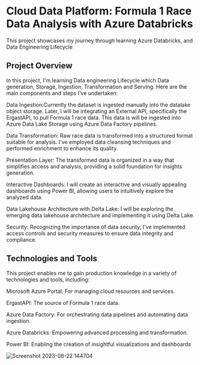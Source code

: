 # Cloud Data Platform: Formula 1 Race Data Analysis with Azure Databricks

This project showcases my journey through learning Azure Databricks, and Data Engineering Lifecycle 

## Project Overview
In this project, I'm learning Data engineering Lifecycle which Data generation, Storage, Ingestion, Transformation and Serving. Here are the main components and steps I've undertaken:

Data Ingestion:Currently the dataset is ingested manually into the datalake object storage. Later, I will be  integrating an External API, specifically the ErgastAPI, to pull Formula 1 race data. This data is will be ingested into Azure Data Lake Storage using Azure Data Factory pipelines.

Data Transformation: Raw race data is transformed into a structured format suitable for analysis. I've employed data cleansing techniques and performed enrichment to enhance its quality.

Presentation Layer: The transformed data is organized in a way that simplifies access and analysis, providing a solid foundation for insights generation.

Interactive Dashboards: I  will create an interactive and visually appealing dashboards using Power BI, allowing users to intuitively explore the analyzed data.

Data Lakehouse Architecture with Delta Lake: I will be  exploring the emerging data lakehouse architecture and implementing it using Delta Lake.

Security: Recognizing the importance of data security, I've implemented access controls and security measures to ensure data integrity and compliance.

## Technologies and Tools
This project enables me to gain production knowledge in a variety of technologies and tools, including:

Microsoft Azure Portal: For managing cloud resources and services.

ErgastAPI: The source of Formula 1 race data.

Azure Data Factory: For orchestrating data pipelines and automating data ingestion.

Azure Databricks: Empowering advanced processing and transformation.

Power BI: Enabling the creation of insightful visualizations and dashboards


![Screenshot 2023-08-22 144704](https://github.com/Muhyd33n/Formula1RacingProject/assets/55355325/647c88f0-8f30-49b9-9a7e-f96db153a1c0)

